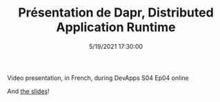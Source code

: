 ﻿---
title: 'Présentation de Dapr, Distributed Application Runtime'
permalink: /2021/10/19/présentation-de-dapr-distributed-application-runtime/
date: 5/19/2021 17:30:00
disqusIdentifier: 20211019013205
tags: [.NET, Dapr]
video: Xz91tq6NI2g
start: 885
---
Video presentation, in French, during DevApps S04 Ep04 online
<!-- more --> <!-- TODO Should we put this info in the front matter  -->  

And [the slides](https://laurentkempe.com/presentations/Introduction%20to%20Dapr/Introduction%20to%20Dapr.pptx)!

